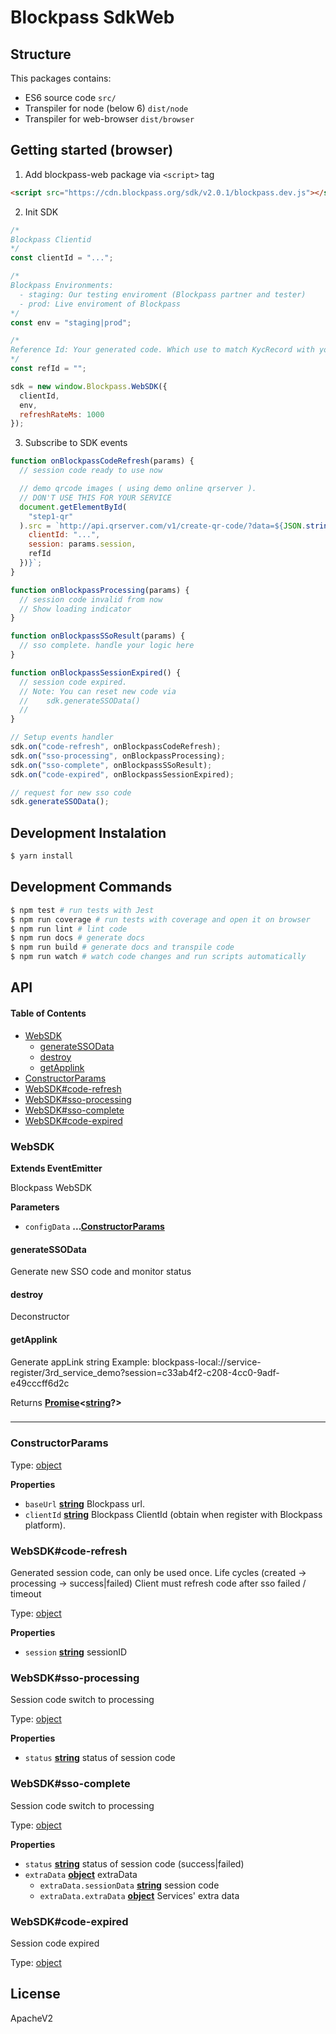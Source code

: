 # Blockpass SdkWeb

## Structure

This packages contains:

-   ES6 source code `src/`
-   Transpiler for node (below 6) `dist/node`
-   Transpiler for web-browser `dist/browser`

## Getting started (browser)

1.  Add blockpass-web package via `<script>` tag

```html
<script src="https://cdn.blockpass.org/sdk/v2.0.1/blockpass.dev.js"></script>
```

2.  Init SDK

```javascript
/*
Blockpass Clientid
*/
const clientId = "...";

/*
Blockpass Environments:
  - staging: Our testing enviroment (Blockpass partner and tester)
  - prod: Live enviroment of Blockpass
*/
const env = "staging|prod";

/*
Reference Id: Your generated code. Which use to match KycRecord with your userId
*/
const refId = "";

sdk = new window.Blockpass.WebSDK({
  clientId,
  env,
  refreshRateMs: 1000
});
```

3.  Subscribe to SDK events

```javascript
function onBlockpassCodeRefresh(params) {
  // session code ready to use now

  // demo qrcode images ( using demo online qrserver ).
  // DON'T USE THIS FOR YOUR SERVICE
  document.getElementById(
    "step1-qr"
  ).src = `http://api.qrserver.com/v1/create-qr-code/?data=${JSON.stringify({
    clientId: "...",
    session: params.session,
    refId
  })}`;
}

function onBlockpassProcessing(params) {
  // session code invalid from now
  // Show loading indicator
}

function onBlockpassSSoResult(params) {
  // sso complete. handle your logic here
}

function onBlockpassSessionExpired() {
  // session code expired.
  // Note: You can reset new code via
  //    sdk.generateSSOData()
  //
}

// Setup events handler
sdk.on("code-refresh", onBlockpassCodeRefresh);
sdk.on("sso-processing", onBlockpassProcessing);
sdk.on("sso-complete", onBlockpassSSoResult);
sdk.on("code-expired", onBlockpassSessionExpired);

// request for new sso code
sdk.generateSSOData();
```

## Development Instalation

```sh
$ yarn install
```

## Development Commands

```sh
$ npm test # run tests with Jest
$ npm run coverage # run tests with coverage and open it on browser
$ npm run lint # lint code
$ npm run docs # generate docs
$ npm run build # generate docs and transpile code
$ npm run watch # watch code changes and run scripts automatically
```

## API

<!-- Generated by documentation.js. Update this documentation by updating the source code. -->

#### Table of Contents

-   [WebSDK](#websdk)
    -   [generateSSOData](#generatessodata)
    -   [destroy](#destroy)
    -   [getApplink](#getapplink)
-   [ConstructorParams](#constructorparams)
-   [WebSDK#code-refresh](#websdkcode-refresh)
-   [WebSDK#sso-processing](#websdksso-processing)
-   [WebSDK#sso-complete](#websdksso-complete)
-   [WebSDK#code-expired](#websdkcode-expired)

### WebSDK

**Extends EventEmitter**

Blockpass WebSDK

**Parameters**

-   `configData` **...[ConstructorParams](#constructorparams)** 

#### generateSSOData

Generate new SSO code and monitor status

#### destroy

Deconstructor

#### getApplink

Generate appLink string
Example: blockpass-local://service-register/3rd_service_demo?session=c33ab4f2-c208-4cc0-9adf-e49cccff6d2c

Returns **[Promise](https://developer.mozilla.org/docs/Web/JavaScript/Reference/Global_Objects/Promise)&lt;[string](https://developer.mozilla.org/docs/Web/JavaScript/Reference/Global_Objects/String)?>** 

### 

* * *

### ConstructorParams

Type: [object](https://developer.mozilla.org/docs/Web/JavaScript/Reference/Global_Objects/Object)

**Properties**

-   `baseUrl` **[string](https://developer.mozilla.org/docs/Web/JavaScript/Reference/Global_Objects/String)** Blockpass url.
-   `clientId` **[string](https://developer.mozilla.org/docs/Web/JavaScript/Reference/Global_Objects/String)** Blockpass ClientId (obtain when register with Blockpass platform).

### WebSDK#code-refresh

Generated session code, can only be used once. Life cycles (created -> processing -> success|failed)
Client must refresh code after sso failed / timeout

Type: [object](https://developer.mozilla.org/docs/Web/JavaScript/Reference/Global_Objects/Object)

**Properties**

-   `session` **[string](https://developer.mozilla.org/docs/Web/JavaScript/Reference/Global_Objects/String)** sessionID

### WebSDK#sso-processing

Session code switch to processing

Type: [object](https://developer.mozilla.org/docs/Web/JavaScript/Reference/Global_Objects/Object)

**Properties**

-   `status` **[string](https://developer.mozilla.org/docs/Web/JavaScript/Reference/Global_Objects/String)** status of session code

### WebSDK#sso-complete

Session code switch to processing

Type: [object](https://developer.mozilla.org/docs/Web/JavaScript/Reference/Global_Objects/Object)

**Properties**

-   `status` **[string](https://developer.mozilla.org/docs/Web/JavaScript/Reference/Global_Objects/String)** status of session code (success|failed)
-   `extraData` **[object](https://developer.mozilla.org/docs/Web/JavaScript/Reference/Global_Objects/Object)** extraData
    -   `extraData.sessionData` **[string](https://developer.mozilla.org/docs/Web/JavaScript/Reference/Global_Objects/String)** session code
    -   `extraData.extraData` **[object](https://developer.mozilla.org/docs/Web/JavaScript/Reference/Global_Objects/Object)** Services' extra data

### WebSDK#code-expired

Session code expired

Type: [object](https://developer.mozilla.org/docs/Web/JavaScript/Reference/Global_Objects/Object)

## License

ApacheV2
